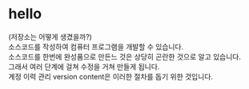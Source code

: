# hello
(저장소는 어떻게 생겼을까?)      
소스코드를 작성하여 컴퓨터 프로그램을 개발할 수 있습니다.       
소스코드를 한번에 완성품으로 만든느 것은 상당히 곤란한 것으로 알고 있습니다.       
그래서 여러 단계에 걸쳐 수정을 거쳐 만들게 됩니다.        
계정 이력 관리 version content은 이러한 절차를 돕기 위한 것입니다.        
